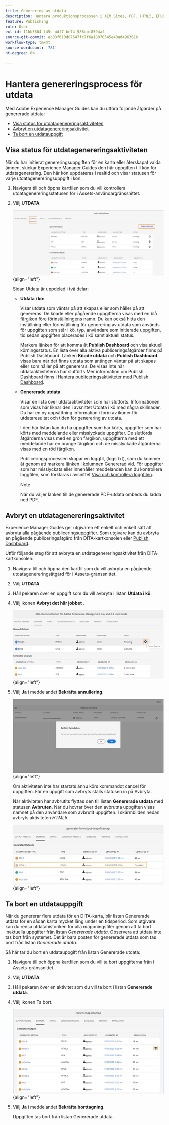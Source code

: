 ```yaml
---
title: Generering av utdata
description: Hantera produktionsprocessen i AEM Sites, PDF, HTML5, EPUB, custom och JSON via DITA-OT, PDF-publicering och FMPS i AEM Guides.
feature: Publishing
role: User
exl-id: 11bb3604-f45c-4df7-be74-588dbf8594af
source-git-commit: ac83f613d87547fc7f6a18070545e40ad4963616
workflow-type: tm+mt
source-wordcount: '781'
ht-degree: 0%

---
```


# Hantera genereringsprocess för utdata

Med Adobe Experience Manager Guides kan du utföra följande åtgärder på genererade utdata:

- [Visa status för utdatagenereringsaktiviteten](#view-the-status-of-the-output-generation-task)
- [Avbryt en utdatagenereringsaktivitet](#cancel-an-output-generation-task)
- [Ta bort en utdatauppgift](#delete-an-output-task)

## Visa status för utdatagenereringsaktiviteten

När du har initierat genereringsuppgiften för en karta eller återskapat valda ämnen, skickar Experience Manager Guides den här uppgiften till kön för utdatagenerering. Den här kön uppdateras i realtid och visar statusen för varje utdatagenereringsuppgift i kön.

1. Navigera till och öppna kartfilen som du vill kontrollera utdatagenereringsstatusen för i Assets-användargränssnittet.

1. Välj **UTDATA**.

   ![](images/output-queued.png){align="left"}

   Sidan Utdata är uppdelad i två delar:

   - **Utdata i kö:**

     Visar utdata som väntar på att skapas eller som håller på att genereras. De köade eller pågående uppgifterna visas med en blå färgikon före förinställningens namn. Du kan också hitta den inställning eller förinställning för generering av utdata som används för uppgiften som står i kö, typ, användare som initierade uppgiften, tid sedan uppgiften placerades i kö samt aktuell status.

     Markera länken för att komma åt **Publish Dashboard** och visa aktuell körningsstatus. En lista över alla aktiva publiceringsåtgärder finns på Publish Dashboard. Länken **Köade utdata** och **Publish Dashboard** visas bara när det finns utdata som antingen väntar på att skapas eller som håller på att genereras. De visas inte när utdataaktiviteterna har slutförts.Mer information om Publish Dashboard finns i [Hantera publiceringsaktiviteter med Publish Dashboard](generate-output-publish-dashboard.md#).

   - **Genererade utdata**

     Visar en lista över utdataaktiviteter som har slutförts. Informationen som visas här liknar den i avsnittet Utdata i kö med några skillnader. Du har en ny uppsättning information i form av ikoner för utdataresultat och tiden för generering av utdata.

     I den här listan kan du ha uppgifter som har körts, uppgifter som har körts med meddelande eller misslyckade uppgifter. De slutförda åtgärderna visas med en grön färgikon, uppgifterna med ett meddelande har en orange färgikon och de misslyckade åtgärderna visas med en röd färgikon.

     Publiceringsprocessen skapar en loggfil, \(logs.txt\), som du kommer åt genom att markera länken i kolumnen Genererad vid. För uppgifter som har misslyckats eller innehåller meddelanden kan du kontrollera loggfilen, som förklaras i avsnittet [Visa och kontrollera loggfilen](generate-output-basic-troubleshooting.md#id1822G0P0CHS).

     >[!NOTE]
     >
     > När du väljer länken till de genererade PDF-utdata ombeds du ladda ned PDF.


## Avbryt en utdatagenereringsaktivitet

Experience Manager Guides ger utgivaren ett enkelt och enkelt sätt att avbryta alla pågående publiceringsuppgifter. Som utgivare kan du avbryta en pågående publiceringsåtgärd från DITA-kartkonsolen eller [Publish Dashboard](generate-output-publish-dashboard.md#).

Utför följande steg för att avbryta en utdatagenereringsaktivitet från DITA-kartkonsolen:

1. Navigera till och öppna den kartfil som du vill avbryta en pågående utdatagenereringsåtgärd för i Assets-gränssnittet.

1. Välj **UTDATA**.

1. Håll pekaren över en uppgift som du vill avbryta i listan **Utdata i kö**.

1. Välj ikonen **Avbryt det här jobbet** .

   ![](images/cancel-publish-task-map-console.png){align="left"}

1. Välj **Ja** i meddelandet **Bekräfta annullering**.

   ![](images/confirm-cancel-output-map-console.png){align="left"}

   Om aktiviteten inte har startats ännu körs kommandot cancel för uppgiften. För en uppgift som avbryts ställs statusen in på Avbryta.

   När aktiviteten har avbrutits flyttas den till listan **Genererade utdata** med statusen **Avbruten**. När du hovrar över den avbrutna uppgiften visas namnet på den användare som avbrutit uppgiften. I skärmbilden nedan avbryts aktiviteten *HTML5*.

   ![](images/cancelled-output-task.png){align="left"}


## Ta bort en utdatauppgift

När du genererar flera utdata för en DITA-karta, blir listan Genererade utdata för en sådan karta mycket lång under en tidsperiod. Som utgivare kan du rensa utdatahistoriken för alla mappningsfiler genom att ta bort inaktuella uppgifter från listan *Genererade utdata*. Observera att utdata inte tas bort från systemet. Det är bara posten för genererade utdata som tas bort från listan *Genererade utdata*.

Så här tar du bort en utdatauppgift från listan Genererade utdata:

1. Navigera till och öppna kartfilen som du vill ta bort uppgifterna från i Assets-gränssnittet.

1. Välj **UTDATA**.

1. Håll pekaren över en aktivitet som du vill ta bort i listan **Genererade utdata**.

1. Välj ikonen Ta bort.

   ![](images/delete-output-task.png){align="left"}

1. Välj **Ja** i meddelandet **Bekräfta borttagning**.

   Uppgiften tas bort från listan Genererade utdata.
